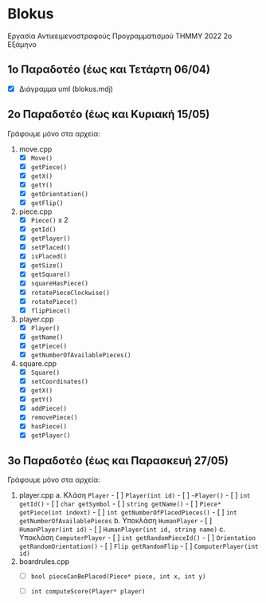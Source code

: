 # Blokus
Εργασία Αντικειμενοστραφούς Προγραμματισμού ΤΗΜΜΥ 2022 2ο Εξάμηνο 

## 1ο Παραδοτέο (έως και Τετάρτη 06/04)
- [x] Διάγραμμα uml (blokus.mdj)

## 2ο Παραδοτέο (έως και Κυριακή 15/05)
Γράφουμε μόνο στα αρχεία: 
1. move.cpp 
    - [x] `Move()`
    - [x] `getPiece()`
    - [x] `getX()`
    - [x] `getY()`
    - [x] `getOrientation()`
    - [x] `getFlip()`
2. piece.cpp 
    - [x] `Piece()` x 2
    - [x] `getId()`
    - [x] `getPlayer()`
    - [x] `setPlaced()`
    - [x] `isPlaced()`
    - [x] `getSize()`
    - [x] `getSquare()`
    - [x] `squareHasPiece()`
    - [x] `rotatePieceClockwise()`
    - [x] `rotatePiece()`
    - [x] `flipPiece()`
3. player.cpp 
    - [x] `Player()`
    - [x] `getName()`
    - [x] `getPiece()`
    - [x] `getNumberOfAvailablePieces()`
4. square.cpp
    - [x] `Square()`
    - [x] `setCoordinates()`
    - [x] `getX()`
    - [x] `getY()`
    - [x] `addPiece()`
    - [x] `removePiece()`
    - [x] `hasPiece()`
    - [x] `getPlayer()`

## 3ο Παραδοτέο (έως και Παρασκευή 27/05)
Γράφουμε μόνο στα αρχεία: 
1. player.cpp 
    a. Κλάση `Player`
        - [ ] `Player(int id)`
        - [ ] `~Player()`
        - [ ] `int getId()`
        - [ ] `char getSymbol`
        - [ ] `string getName()`
        - [ ] `Piece* getPiece(int indext)`
        - [ ] `int getNumberOfPlacedPieces()`
        - [ ] `int getNumberOfAvailablePieces`
    b. Υποκλάση `HumanPlayer`
        - [ ] `HumanPlayer(int id)`
        - [ ] `HumanPlayer(int id, string name)`
    c. Υποκλάση `ComputerPlayer`
        - [ ] `int getRandomPieceId()`
        - [ ] `Orientation getRandomOrientation()`
        - [ ] `Flip getRandomFlip`
        - [ ] `ComputerPlayer(int id)`
2. boardrules.cpp 
    - [ ] `bool pieceCanBePlaced(Piece* piece, int x, int y)`
    - [ ] `int computeScore(Player* player)`


